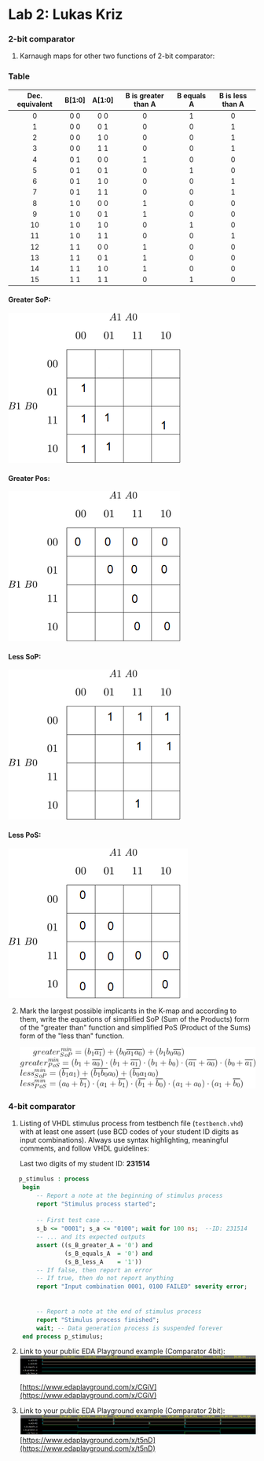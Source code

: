 # Lab 2: Lukas Kriz

### 2-bit comparator

1.  Karnaugh maps for other two functions of 2-bit comparator:
   ### Table
   | **Dec. equivalent** | **B[1:0]** | **A[1:0]** | **B is greater than A** | **B equals A** | **B is less than A** |
   | :-: | :-: | :-: | :-: | :-: | :-: |
   |  0 | 0 0 | 0 0 | 0 | 1 | 0 |
   |  1 | 0 0 | 0 1 | 0 | 0 | 1 |
   |  2 | 0 0 | 1 0 | 0 | 0 | 1 |
   |  3 | 0 0 | 1 1 | 0 | 0 | 1 |
   |  4 | 0 1 | 0 0 | 1 | 0 | 0 |
   |  5 | 0 1 | 0 1 | 0 | 1 | 0 |
   |  6 | 0 1 | 1 0 | 0 | 0 | 1 |
   |  7 | 0 1 | 1 1 | 0 | 0 | 1 |
   |  8 | 1 0 | 0 0 | 1 | 0 | 0 |
   |  9 | 1 0 | 0 1 | 1 | 0 | 0 |
   | 10 | 1 0 | 1 0 | 0 | 1 | 0 |
   | 11 | 1 0 | 1 1 | 0 | 0 | 1 |
   | 12 | 1 1 | 0 0 | 1 | 0 | 0 |
   | 13 | 1 1 | 0 1 | 1 | 0 | 0 |
   | 14 | 1 1 | 1 0 | 1 | 0 | 0 |
   | 15 | 1 1 | 1 1 | 0 | 1 | 0 |


   #### Greater SoP:

   ![K-maps](images/TableBmb.png)

   #### Greater Pos:

   ![K-maps](images/TableBM.png)
   
   #### Less SoP:

   ![K-maps](images/TableBlessm.png)

   #### Less PoS:

   ![K-maps](images/TableBlessMb.png)

2. Mark the largest possible implicants in the K-map and according to them, write the equations of simplified SoP (Sum of the Products) form of the "greater than" function and simplified PoS (Product of the Sums) form of the "less than" function.

   ![Logic functions](images/comparator_min.png)

### 4-bit comparator

1. Listing of VHDL stimulus process from testbench file (`testbench.vhd`) with at least one assert (use BCD codes of your student ID digits as input combinations). Always use syntax highlighting, meaningful comments, and follow VHDL guidelines:

   Last two digits of my student ID: **231514**

```vhdl
   p_stimulus : process
    begin
        -- Report a note at the beginning of stimulus process
        report "Stimulus process started";

        -- First test case ...
        s_b <= "0001"; s_a <= "0100"; wait for 100 ns;  --ID: 231514
        -- ... and its expected outputs
        assert ((s_B_greater_A = '0') and
                (s_B_equals_A  = '0') and
                (s_B_less_A    = '1'))
        -- If false, then report an error
        -- If true, then do not report anything
        report "Input combination 0001, 0100 FAILED" severity error;


        -- Report a note at the end of stimulus process
        report "Stimulus process finished";
        wait; -- Data generation process is suspended forever
    end process p_stimulus;

```

2. Link to your public EDA Playground example (Comparator 4bit):
      ![Logic functions](images/Comp4.png)

   [https://www.edaplayground.com/x/CGiV](https://www.edaplayground.com/x/CGiV)
3. Link to your public EDA Playground example (Comparator 2bit): 
       ![Logic functions](images/Comp2.png)
   [https://www.edaplayground.com/x/t5nD](https://www.edaplayground.com/x/t5nD)
